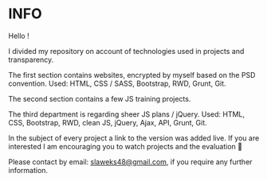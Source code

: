 # INFO

Hello !

I divided my repository on account of technologies used in projects and transparency.

The first section contains websites, encrypted by myself based on the PSD convention. Used: HTML, CSS / SASS, Bootstrap, RWD, Grunt, Git.

The second section contains a few JS training projects.

The third department is regarding sheer JS plans / jQuery. Used: HTML, CSS, Bootstrap, RWD, clean JS, jQuery, Ajax, API, Grunt, Git.

In the subject of every project a link to the version was added live. If you are interested I am encouraging you to watch projects and the evaluation 🙂

Please contact by email: slaweks48@gmail.com, if you require any further information.
